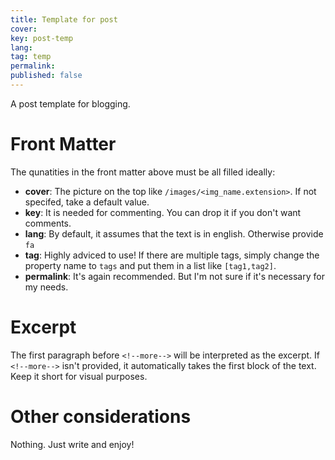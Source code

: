 ```yaml
---
title: Template for post
cover:
key: post-temp
lang:
tag: temp
permalink: 
published: false
---
```


A post template for blogging.

<!--more-->

# Front Matter
The qunatities in the front matter above must be all filled ideally:

- **cover**: The picture on the top like `/images/<img_name.extension>`. If not specifed, take a default value.
- **key**: It is needed for commenting. You can drop it if you don't want comments.
- **lang**: By default, it assumes that the text is in english. Otherwise provide `fa`
- **tag**: Highly adviced to use! If there are multiple tags, simply change the property name to `tags` and put them in a list like `[tag1,tag2]`.
- **permalink**: It's again recommended. But I'm not sure if it's necessary for my needs.

# Excerpt
The first paragraph before `<!--more-->` will be interpreted as the excerpt. If `<!--more-->` isn't provided, it automatically takes the first block of the text. Keep it short for visual purposes.

# Other considerations
Nothing. Just write and enjoy!

